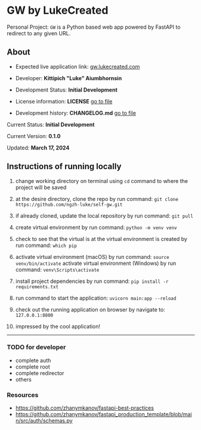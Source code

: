 # GW by LukeCreated

Personal Project: `GW` is a Python based web app powered by FastAPI to redirect to any given URL.

## About

- Expected live application link: [gw.lukecreated.com](https://gw.lukecreated.com)

- Developer: **Kittipich "Luke" Aiumbhornsin**

- Development Status: **Initial Development**

- License information: **LICENSE** [go to file](LICENSE)

- Development history: **CHANGELOG.md** [go to file](CHANGELOG.md)

Current Status: **Initial Development**

Current Version: **0.1.0**

Updated: **March 17, 2024**

## Instructions of running locally

1. change working directory on terminal using `cd` command to where the project will be saved

2. at the desire directory, clone the repo by run command:
`git clone https://github.com/ngzh-luke/self-gw.git`

3. if already cloned, update the local repository by run command:
`git pull`

4. create virtual environment by run command:
`python -m venv venv`

5. check to see that the virtual is at the virtual environment is created by run command: `which pip`

6. activate virtual environment (macOS) by run command:
`source venv/bin/activate`
activate virtual environment (Windows) by run command: `venv\Scripts\activate`

7. install project dependencies by run command:
`pip install -r requirements.txt`

8. run command to start the application:
`uvicorn main:app --reload`

9. check out the running application on browser by navigate to: `127.0.0.1:8800`

10. impressed by the cool application!

---

### TODO for developer

- complete auth
- complete root
- complete redirector
- others

### Resources

- <https://github.com/zhanymkanov/fastapi-best-practices>
- <https://github.com/zhanymkanov/fastapi_production_template/blob/main/src/auth/schemas.py>
